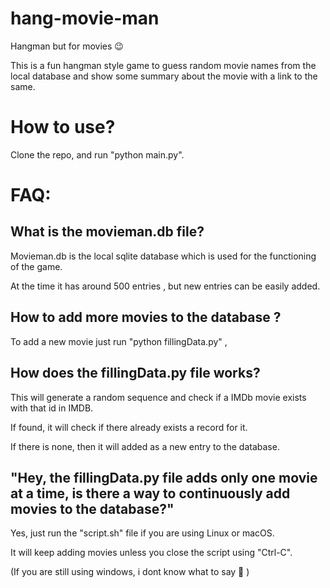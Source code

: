 # hang-movie-man

Hangman but for movies 😉

This is a fun hangman style game to guess random movie names from the local database and show some summary about the movie with a link to the same.

# How to use?
Clone the repo, and run "python main.py".

# FAQ:

## What is the movieman.db file?
Movieman.db is the local sqlite database which is used for the functioning of the game. 

At the time it has around 500 entries , but new entries can be easily added.

## How to add more movies to the database ?

To add a new movie just run "python fillingData.py" ,

## How does the fillingData.py file works?
This will generate a random sequence and check if a IMDb movie exists with that id in IMDB. 

If found, it will check if there already exists a record for it.

If there is none, then it will added as a new entry to the database.

## "Hey, the fillingData.py file adds only one movie at a time, is there a way to continuously add movies to the database?"

Yes, just run the "script.sh" file if you are using Linux or macOS.

It will keep adding movies unless you close the script using "Ctrl-C".

(If you are still using windows, i dont know what to say 🙂 )
